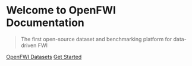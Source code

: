 <h1 id="cover-heading">
  Welcome to OpenFWI Documentation  <!-- TODO: Update title -->
</h1>

<!-- [![GitHub tags](https://img.shields.io/github/tag/MichaelCurrin/docsify-js-template.svg)](https://GitHub.com/MichaelCurrin/docsify-js-template/tags/)  -->

>  The first open-source dataset and benchmarking platform for data-driven FWI


<!-- TODO: Update to match your project's benefits/features. Git emojis work great here. -->

<!-- - :hourglass_flowing_sand: Quickly set up an elegant, responsive site
- :open_file_folder: Use your markdown docs as content
- :sparkles: No compilation step and no templating syntax to learn
- :nut_and_bolt: Built on [DocsifyJS](https://docsify.js.org/)
- :pushpin: The library loads in the browser - no local dependencies
- :cloud: Serve locally and on GitHub Pages or Netlify
 -->

[OpenFWI Datasets](https://openfwi-lanl.github.io/docs/data.html#vel) <!-- TODO: Remove on your copy of this template.-->
[Get Started](#OpenFWI-Documentation) <!-- TODO: Use ID of your homepage heading -->

<!-- TODO: Set your background color or image. -->
<!-- ![color](#b3d9f8) -->
